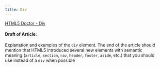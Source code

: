 ```yaml
---
title: Div
---
```

<!-- Please add any articles you think might be helpful to read before writing the article -->
[HTML5 Doctor - Div](http://html5doctor.com/element-index/#div)
#### Draft of Article:
<!-- Please add your working draft below in GitHub-flavored Markdown -->
Explanation and examples of the `div` element. The end of the article should mention that HTML5 introduced several new elements with semantic meaning (`article`, `section`, `nav`, `header`, `footer`, `aside`, etc.) that you should use instead of a `div` when possible